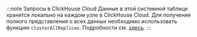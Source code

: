 :::note Запросы в ClickHouse Cloud
Данные в этой системной таблице хранятся локально на каждом узле в ClickHouse Cloud. Для получения полного представления о всех данных необходимо использовать функцию `clusterAllReplicas`. Подробности см. [здесь](/operations/system-tables/overview#system-tables-in-clickhouse-cloud).
:::
